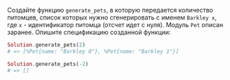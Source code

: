 
Создайте функцию `generate_pets`, в которую передается количество питомцев, список которых нужно сгенерировать с именем `Barkley x`, где `x` - идентификатор питомца (отсчет идет с нуля). Модуль `Pet` описан заранее. Опишите спецификацию созданной функции:

```elixir
Solution.generate_pets(2)
# => [%Pet{name: "Barkley 0"}, %Pet{name: "Barkley 1"}]

Solution.generate_pets(-2)
# => []
```
